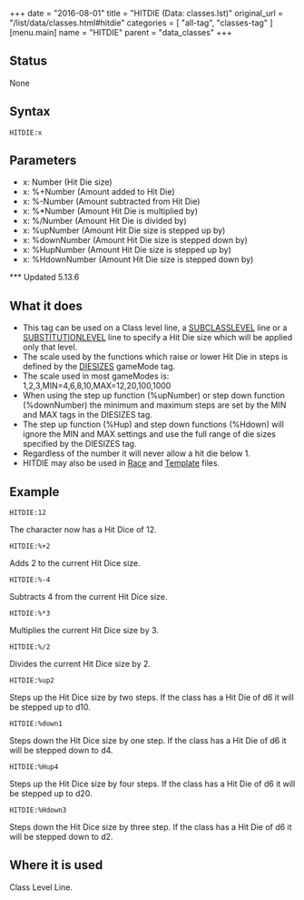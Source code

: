 +++
date = "2016-08-01"
title = "HITDIE (Data: classes.lst)"
original_url = "/list/data/classes.html#hitdie"
categories = [ "all-tag", "classes-tag" ]
[menu.main]
    name = "HITDIE"
    parent = "data_classes"
+++

## Status

None

## Syntax

`HITDIE:x`

## Parameters

-   x: Number (Hit Die size)
-   x: %+Number (Amount added to Hit Die)
-   x: %-Number (Amount subtracted from Hit Die)
-   x: %\*Number (Amount Hit Die is multiplied by)
-   x: %/Number (Amount Hit Die is divided by)
-   x: %upNumber (Amount Hit Die size is stepped up by)
-   x: %downNumber (Amount Hit Die size is stepped
    down by)
-   x: %HupNumber (Amount Hit Die size is stepped
    up by)
-   x: %HdownNumber (Amount Hit Die size is stepped
    down by)



<span id="hitdie"></span> \*\*\* Updated 5.13.6

What it does
------------

-   This tag can be used on a Class level line, a
    [SUBCLASSLEVEL](/list/data/classes/subclasslevel.html) line or a
    [SUBSTITUTIONLEVEL](/list/data/classes/substitutionlevel.html) line
    to specify a Hit Die size which will be applied only that level.
-   The scale used by the functions which raise or lower Hit Die in
    steps is defined by the
    [DIESIZES](/list/system/gamemode-miscinfo/diesizes.html)
    gameMode tag.
-   The scale used in most gameModes is:
    1,2,3,MIN=4,6,8,10,MAX=12,20,100,1000
-   When using the step up function (%upNumber) or step down
    function (%downNumber) the minimum and maximum steps are set by the
    MIN and MAX tags in the DIESIZES tag.
-   The step up function (%Hup) and step down functions (%Hdown) will
    ignore the MIN and MAX settings and use the full range of die sizes
    specified by the DIESIZES tag.
-   Regardless of the number it will never allow a hit die below 1.
-   HITDIE may also be used in [Race](/list/data/races/hitdie.html) and
    [Template](/list/data/templates/hitdie.html) files.

Example
-------

`HITDIE:12`

The character now has a Hit Dice of 12.

`HITDIE:%+2`

Adds 2 to the current Hit Dice size.

`HITDIE:%-4`

Subtracts 4 from the current Hit Dice size.

`HITDIE:%*3`

Multiplies the current Hit Dice size by 3.

`HITDIE:%/2`

Divides the current Hit Dice size by 2.

`HITDIE:%up2`

Steps up the Hit Dice size by two steps. If the class has a Hit Die of
d6 it will be stepped up to d10.

`HITDIE:%down1`

Steps down the Hit Dice size by one step. If the class has a Hit Die of
d6 it will be stepped down to d4.

`HITDIE:%Hup4`

Steps up the Hit Dice size by four steps. If the class has a Hit Die of
d6 it will be stepped up to d20.

`HITDIE:%Hdown3`

Steps down the Hit Dice size by three step. If the class has a Hit Die
of d6 it will be stepped down to d2.

Where it is used
----------------

Class Level Line.

